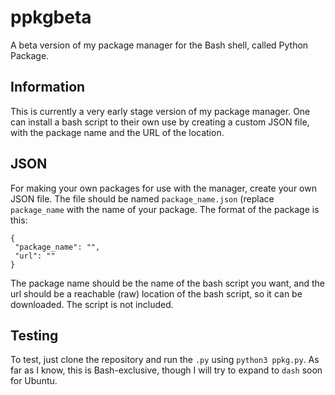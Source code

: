 # ppkgbeta
A beta version of my package manager for the Bash shell, called Python Package.

## Information
This is currently a very early stage version of my package manager. One can install a bash script to their own use by creating a custom JSON file, with the package name and the URL of the location.

## JSON
For making your own packages for use with the manager, create your own JSON file. The file should be named `package_name.json` (replace `package_name` with the name of your package. The format of the package is this:

 ```
 {
  "package_name": "",
  "url": ""
}
```
The package name should be the name of the bash script you want, and the url should be a reachable (raw) location of the bash script, so it can be downloaded. The script is not included.


## Testing
To test, just clone the repository and run the `.py` using `python3 ppkg.py`. As far as I know, this is Bash-exclusive, though I will try to expand to `dash` soon for Ubuntu.
